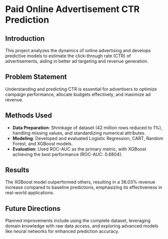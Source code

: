 # Paid Online Advertisement CTR Prediction

## Introduction
This project analyzes the dynamics of online advertising and develops predictive models to estimate the click-through rate (CTR) of advertisements, aiding in better ad targeting and revenue generation.

## Problem Statement
Understanding and predicting CTR is essential for advertisers to optimize campaign performance, allocate budgets effectively, and maximize ad revenue.

## Methods Used
- **Data Preparation**: Shrinkage of dataset (42 million rows reduced to 1%), handling missing values, and standardizing numerical attributes.
- **Modeling**: Developed and evaluated Logistic Regression, CART, Random Forest, and XGBoost models.
- **Evaluation**: Used ROC-AUC as the primary metric, with XGBoost achieving the best performance (ROC-AUC: 0.6804).

## Results
The XGBoost model outperformed others, resulting in a 36.03% revenue increase compared to baseline predictions, emphasizing its effectiveness in real-world applications.

## Future Directions
Planned improvements include using the complete dataset, leveraging domain knowledge with raw data access, and exploring advanced models like neural networks for enhanced prediction accuracy.
